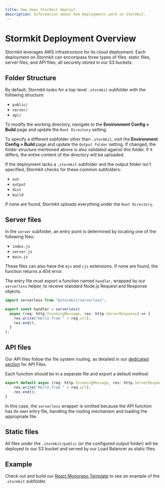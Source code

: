 ```yaml
---
title: How does Stormkit deploy?
description: Information about how Deployments work on Stormkit.
---
```


# Stormkit Deployment Overview

Stormkit leverages AWS infrastructure for its cloud deployment. Each deployment on Stormkit can encompass three types of files: static files, server files, and API files, all securely stored in our S3 buckets.

## Folder Structure

By default, Stormkit looks for a top-level `.stormkit` subfolder with the following structure:

- `public/`
- `server/`
- `api/`

To modify the working directory, navigate to the **Environment Config > Build** page and update the `Root Directory` setting.

To specify a different subfolder other than `.stormkit`, visit the **Environment Config > Build** page and update the `Output folder` setting. If changed, the folder structure mentioned above is also validated against this folder. If it differs, the entire content of the directory will be uploaded.

If the deployment lacks a `.stormkit` subfolder and the output folder isn't specified, Stormkit checks for these common subfolders:

- `out`
- `output`
- `dist`
- `build`

If none are found, Stormkit uploads everything under the `Root Directory`.

## Server files

In the `server` subfolder, an entry point is determined by locating one of the following files:

- `index.js`
- `server.js`
- `main.js`

These files can also have the `mjs` and `cjs` extensions. If none are found, the function returns a 404 error.

The entry file must export a function named `handler`, wrapped by our `serverless` helper, to receive standard Node.js Request and Response objects.

```ts
import serverless from "@stormkit/serverless";

export const handler = serverless(
  async (req: http.IncomingMessage, res: http.ServerResponse) => {
    res.write("Hello from " + req.url);
    res.end();
  }
);
```

## API files

Our API files follow the file system routing, as detailed in our [dedicated section](/docs/features/writing-api) for API Files.

Each function should be in a separate file and export a default method:

```ts
export default async (req: http.IncomingMessage, res: http.ServerResponse) => {
    res.write("Hello from " + req.url);
    res.end();
}
```

In this case, the `serverless` wrapper is omitted because the API function has its own entry file, handling the routing mechanism and loading the appropriate file.

## Static files

All files under the `.stormkit/public` (or the configured output folder) will be deployed to our S3 bucket and served by our Load Balancer as static files.

## Example

Check out and build our [React Monorepo Template](https://github.com/stormkit-io/monorepo-template-react) to see an example of the `.stormkit` subfolder.